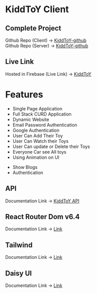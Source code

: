 # KiddToY Client

## Complete Project

Github Repo (Client) -> [KiddToY-github](https://github.com/programming-hero-web-course-4/b7a11-toy-marketplace-client-side-yeasinrafee) </br>
Github Repo (Server) -> [KiddToY-github](https://github.com/programming-hero-web-course-4/b7a11-toy-marketplace-server-side-yeasinrafee)

## Live Link

Hosted in Firebase (Live Link) -> [KiddToY](https://kidd-toy-client.web.app/)

# Features

- Single Page Application
- Full Stack CURD Application
- Dynamic Website
- Email Password Authentication
- Google Authentication
- User Can Add Their Toy
- User Can Watch their Toys
- User Can update or Delete their Toys
- Everyone Car see All toys
- Using Animation on UI

* Show Blogs
* Authentication

## API

Documentation Link -> [KiddToY API](https://assignment11-xi.vercel.app/alltoys)

## React Router Dom v6.4

Documentation Link -> [Link](https://reactrouter.com/en/main/start/overview)

## Tailwind

Documentation Link -> [Link](https://tailwindcss.com/docs/installation)

## Daisy UI

Documentation Link -> [Link](https://daisyui.com/)

